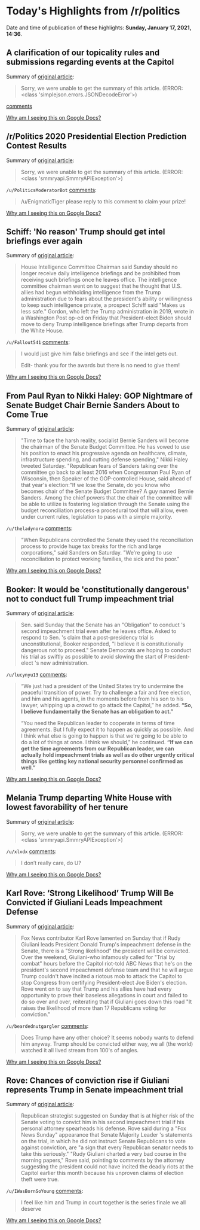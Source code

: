 # Today's Highlights from /r/politics

Date and time of publication of these highlights: **Sunday, January 17, 2021, 14:36**.

## A clarification of our topicality rules and submissions regarding events at the Capitol

Summary of [original article](https://www.reddit.com/r/politics/comments/kz8qya/a_clarification_of_our_topicality_rules_and/):

> Sorry, we were unable to get the summary of this article. (ERROR: <class 'simplejson.errors.JSONDecodeError'>)

[comments](https://www.reddit.com/r/politics/comments/kz8qya/a_clarification_of_our_topicality_rules_and/)

[Why am I seeing this on Google Docs?](https://docs.google.com/document/d/1Dc6We63vOXIZsc0op-Bt4abqkYjXzOigalQqFxmvvbM/edit?usp=sharing)

## /r/Politics 2020 Presidential Election Prediction Contest Results

Summary of [original article](https://www.reddit.com/r/politics/comments/kzagcm/rpolitics_2020_presidential_election_prediction/):

> Sorry, we were unable to get the summary of this article. (ERROR: <class 'smmryapi.SmmryAPIException'>)

`/u/PoliticsModeratorBot` [comments](https://www.reddit.com/r/politics/comments/kzagcm/rpolitics_2020_presidential_election_prediction/):

> /u/EnigmaticTiger please reply to this comment to claim your prize!

[Why am I seeing this on Google Docs?](https://docs.google.com/document/d/1Dc6We63vOXIZsc0op-Bt4abqkYjXzOigalQqFxmvvbM/edit?usp=sharing)

## Schiff: 'No reason' Trump should get intel briefings ever again

Summary of [original article](https://thehill.com/homenews/sunday-talk-shows/534624-schiff-no-reason-trump-should-get-intel-briefings-ever-again):

> House Intelligence Committee Chairman said Sunday should no longer receive daily intelligence briefings and be prohibited from receiving such briefings once he leaves office. The intelligence committee chairman went on to suggest that he thought that U.S. allies had begun withholding intelligence from the Trump administration due to fears about the president's ability or willingness to keep such intelligence private, a prospect Schiff said "Makes us less safe." Gordon, who left the Trump administration in 2019, wrote in a Washington Post op-ed on Friday that President-elect Biden should move to deny Trump intelligence briefings after Trump departs from the White House.

`/u/Fallout541` [comments](https://www.reddit.com/r/politics/comments/kz9f2i/schiff_no_reason_trump_should_get_intel_briefings/):

> I would just give him false briefings and see if the intel gets out.
> 
> Edit- thank you for the awards but there is no need to give them!

[Why am I seeing this on Google Docs?](https://docs.google.com/document/d/1Dc6We63vOXIZsc0op-Bt4abqkYjXzOigalQqFxmvvbM/edit?usp=sharing)

## From Paul Ryan to Nikki Haley: GOP Nightmare of Senate Budget Chair Bernie Sanders About to Come True

Summary of [original article](https://www.commondreams.org/news/2021/01/17/paul-ryan-nikki-haley-gop-nightmare-senate-budget-chair-bernie-sanders-about-come):

> "Time to face the harsh reality, socialist Bernie Sanders will become the chairman of the Senate Budget Committee. He has vowed to use his position to enact his progressive agenda on healthcare, climate, infrastructure spending, and cutting defense spending," Nikki Haley tweeted Saturday. "Republican fears of Sanders taking over the committee go back to at least 2016 when Congressman Paul Ryan of Wisconsin, then Speaker of the GOP-controlled House, said ahead of that year's election:"If we lose the Senate, do you know who becomes chair of the Senate Budget Committee? A guy named Bernie Sanders. Among the chief powers that the chair of the committee will be able to utilize is fostering legislation through the Senate using the budget reconciliation process-a procedural tool that will allow, even under current rules, legislation to pass with a simple majority.

`/u/theladynora` [comments](https://www.reddit.com/r/politics/comments/kzaby6/from_paul_ryan_to_nikki_haley_gop_nightmare_of/):

>  "When Republicans controlled the Senate they used the reconciliation process to provide huge tax breaks for the rich and large corporations," said Sanders on Saturday. "We're going to use reconciliation to protect working families, the sick and the poor."

[Why am I seeing this on Google Docs?](https://docs.google.com/document/d/1Dc6We63vOXIZsc0op-Bt4abqkYjXzOigalQqFxmvvbM/edit?usp=sharing)

## Booker: It would be 'constitutionally dangerous' not to conduct full Trump impeachment trial

Summary of [original article](https://thehill.com/homenews/sunday-talk-shows/534625-booker-it-is-constitutionally-dangerous-not-to-conduct-full-trump):

> Sen. said Sunday that the Senate has an "Obligation" to conduct 's second impeachment trial even after he leaves office. Asked to respond to Sen. 's claim that a post-presidency trial is unconstitutional, Booker responded, "I believe it is constitutionally dangerous not to proceed." Senate Democrats are hoping to conduct his trial as swiftly as possible to avoid slowing the start of President-elect 's new administration.

`/u/lucynyu13` [comments](https://www.reddit.com/r/politics/comments/kz9ie1/booker_it_would_be_constitutionally_dangerous_not/):

> “We just had a president of the United States try to undermine the peaceful transition of power. Try to challenge a fair and free election, and him and his agents, in the moments before from his son to his lawyer, whipping up a crowd to go attack the Capitol,” he added. **“So, I believe fundamentally the Senate has an obligation to act.”**
> 
> “You need the Republican leader to cooperate in terms of time agreements. But I fully expect it to happen as quickly as possible. And I think what else is going to happen is that we're going to be able to do a lot of things at once. I think we should,” he continued. **“If we can get the time agreements from our Republican leader, we can actually hold impeachment trials as well as do other urgently critical things like getting key national security personnel confirmed as well.”**

[Why am I seeing this on Google Docs?](https://docs.google.com/document/d/1Dc6We63vOXIZsc0op-Bt4abqkYjXzOigalQqFxmvvbM/edit?usp=sharing)

## Melania Trump departing White House with lowest favorability of her tenure

Summary of [original article](https://www.cnn.com/2021/01/17/politics/melania-trump-favorability/index.html):

> Sorry, we were unable to get the summary of this article. (ERROR: <class 'smmryapi.SmmryAPIException'>)

`/u/xlxdx` [comments](https://www.reddit.com/r/politics/comments/kz9nch/melania_trump_departing_white_house_with_lowest/):

> I don’t really care, do U?

[Why am I seeing this on Google Docs?](https://docs.google.com/document/d/1Dc6We63vOXIZsc0op-Bt4abqkYjXzOigalQqFxmvvbM/edit?usp=sharing)

## Karl Rove: ‘Strong Likelihood’ Trump Will Be Convicted if Giuliani Leads Impeachment Defense

Summary of [original article](https://www.thedailybeast.com/karl-rove-says-strong-likelihood-trump-will-be-convicted-if-giuliani-leads-impeachment-defense?ref=home):

> Fox News contributor Karl Rove lamented on Sunday that if Rudy Giuliani leads President Donald Trump's impeachment defense in the Senate, there is a "Strong likelihood" the president will be convicted. Over the weekend, Giuliani-who infamously called for "Trial by combat" hours before the Capitol riot-told ABC News that he's on the president's second impeachment defense team and that he will argue Trump couldn't have incited a riotous mob to attack the Capitol to stop Congress from certifying President-elect Joe Biden's election. Rove went on to say that Trump and his allies have had every opportunity to prove their baseless allegations in court and failed to do so over and over, reiterating that if Giuliani goes down this road "It raises the likelihood of more than 17 Republicans voting for conviction."

`/u/beardednutgargler` [comments](https://www.reddit.com/r/politics/comments/kzaptt/karl_rove_strong_likelihood_trump_will_be/):

> Does Trump have any other choice? It seems nobody wants to defend him anyway. Trump should be convicted either way, we all (the world) watched it all lived stream from 100's of angles.

[Why am I seeing this on Google Docs?](https://docs.google.com/document/d/1Dc6We63vOXIZsc0op-Bt4abqkYjXzOigalQqFxmvvbM/edit?usp=sharing)

## Rove: Chances of conviction rise if Giuliani represents Trump in Senate impeachment trial

Summary of [original article](https://thehill.com/homenews/sunday-talk-shows/534618-rove-chances-of-conviction-rise-if-giuliani-represents-trump):

> Republican strategist suggested on Sunday that is at higher risk of the Senate voting to convict him in his second impeachment trial if his personal attorney spearheads his defense. Rove said during a "Fox News Sunday" appearance that Senate Majority Leader 's statements on the trial, in which he did not instruct Senate Republicans to vote against conviction, are "a sign that every Republican senator needs to take this seriously." "Rudy Giuliani charted a very bad course in the morning papers," Rove said, pointing to comments by the attorney suggesting the president could not have incited the deadly riots at the Capitol earlier this month because his unproven claims of election theft were true.

`/u/IWasBornSoYoung` [comments](https://www.reddit.com/r/politics/comments/kz8ee6/rove_chances_of_conviction_rise_if_giuliani/):

> I feel like him and Trump in court together is the series finale we all deserve

[Why am I seeing this on Google Docs?](https://docs.google.com/document/d/1Dc6We63vOXIZsc0op-Bt4abqkYjXzOigalQqFxmvvbM/edit?usp=sharing)

